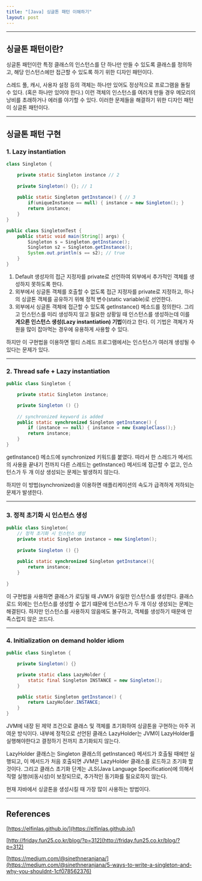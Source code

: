 ```yaml
---
title: "[Java] 싱글톤 패턴 이해하기"
layout: post
---
```


---
## 싱글톤 패턴이란?
싱글톤 패턴이란 특정 클래스의 인스턴스를 단 하나만 만들 수 있도록 클래스를 정의하고, 해당 인스턴스에만 접근할 수 있도록 하기 위한 디자인 패턴이다.

스레드 풀, 캐시, 사용자 설정 등의 객체는 하나만 있어도 정상적으로 프로그램을 돌릴 수 있다. (혹은 하나만 있어야 한다.) 이런 객체의 인스턴스를 여러개 만들 경우 메모리의 낭비를 초래하거나 에러를 야기할 수 있다.  이러한 문제들을 해결하기 위한 디자인 패턴이 싱글톤 패턴이다.

---
## 싱글톤 패턴 구현

### 1. Lazy instantiation
```java
class Singleton {

    private static Singleton instance // 2
    
    private Singleton() {}; // 1
    
    public static Singleton getInstance() { // 3
        if(uniqueInstance == null) { instance = new Singleton(); }
        return instance;
    }
}

public class SingletonTest {
    public static void main(String[] args) {
        Singleton s = Singleton.getInstance();
        Singleton s2 = Singleton.getInstance();
        System.out.println(s == s2); // true
    }
}
```

1. Default 생성자의 접근 지정자를 private로 선언하여 외부에서 추가적인 객체를 생성하지 못하도록 한다.
2. 외부에서 싱글톤 객체를 호출할 수 없도록 접근 지정자를 private로 지정하고, 하나의 싱글톤 객체를 공유하기 위해 정적 변수(static variable)로 선언한다.
3. 외부에서 싱글톤 객체에 접근할 수 있도록 getInstance() 메소드를 정의한다. 그리고 인스턴스를 미리 생성하지 않고 필요한 상황일 때 인스턴스를 생성하는데 이를 **게으른 인스턴스 생성(Lazy instantiation) 기법**이라고 한다. 이 기법은 객체가 자원을 많이 잡아먹는 경우에 유용하게 사용할 수 있다.

하지만 이 구현법을 이용하면 멀티 스레드 프로그램에서는 인스턴스가 여러개 생성될 수 있다는 문제가 있다.

---
### 2. Thread safe + Lazy instantiation
```java
public class Singleton {

    private static Singleton instance;

    private Singleton () {}
        
    // synchronized keyword is added
    public static synchronized Singleton getInstance() {
        if (instance == null) { instance = new ExampleClass();}
        return instance;
    }
}
```

getInstance() 메소드에 synchronized 키워드를 붙였다. 따라서 한 스레드가 메서드의 사용을 끝내기 전까지 다른 스레드는 getInstance() 메서드에 접근할 수 없고, 인스턴스가 두 개 이상 생성되는 문제는 발생하지 않는다.

하지만 이 방법(synchronized)을 이용하면 애플리케이션의 속도가 급격하게 저하되는 문제가 발생한다.

---
### 3. 정적 초기화 시 인스턴스 생성
```java
public class Singleton{
    // 정적 초기화 시 인스턴스 생성
    private static Singleton instance = new Singleton();
    
    private Singleton () {}
    
    public static synchronized Singleton getInstance(){
        return instance;
    }	
    
}
```
이 구현법을 사용하면 클래스가 로딩될 때 JVM가 유일한 인스턴스를 생성한다. 클래스 로드 외에는 인스턴스를 생성할 수 없기 떄문에 인스턴스가 두 개 이상 생성되는 문제는 해결된다. 하지만 인스턴스를 사용하지 않음에도 불구하고, 객체를 생성하기 때문에 만족스럽지 않은 코드다.

---
### 4. Initialization on demand holder idiom
```java
public class Singleton {

    private Singleton() {}

    private static class LazyHolder {
        static final Singleton INSTANCE = new Singleton();
    }

    public static Singleton getInstance() {
        return LazyHolder.INSTANCE;
    }
}
```
JVM에 내장 된 제약 조건으로 클래스 및 객체를 초기화하여 싱글톤을 구현하는 아주 귀여운 방식이다. 내부에 정적으로 선언된 클래스 LazyHolder는 JVM이 LazyHolder를 실행해야한다고 결정하기 전까지 초기화되지 않는다. 

LazyHolder 클래스는 Singleton 클래스의 getInstance() 메서드가 호출될 때에만 실행되고, 이 메서드가 처음 호출되면 JVM은 LazyHolder 클래스를 로드하고 초기화 할 것이다. 그리고 클래스 초기화 단계는 JLS(Java Language Specification)에 의해서 직렬 실행(비동시성)이 보장되므로, 추가적인 동기화를 필요로하지 않는다.

현재 자바에서 싱글톤을 생성시킬 때 가장 많이 사용하는 방법이다.

---
## References

[https://elfinlas.github.io/](https://elfinlas.github.io/)

[http://friday.fun25.co.kr/blog/?p=312](http://friday.fun25.co.kr/blog/?p=312)

[https://medium.com/@sinethneranjana/](https://medium.com/@sinethneranjana/5-ways-to-write-a-singleton-and-why-you-shouldnt-1cf078562376)